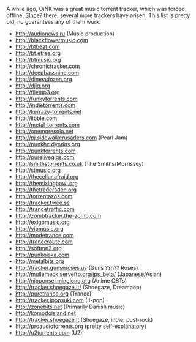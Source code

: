 <div id="wikitext">

<span id="excerpt"></span> A while ago, OiNK was a great music torrent
tracker, which was forced offline. <span
class="wikiword">[SInce](http://wiki.tamouse.org?n=Main.SInce?action=edit)[?](http://wiki.tamouse.org?n=Main.SInce?action=edit)</span>
there, several more trackers have arisen. This list is pretty old, no
guarantees any of them work. <span id="excerptend"></span>

<div class="vspace">

</div>

-   <http://audionews.ru> (Music production)
-   <http://blackflowermusic.com>
-   <http://btbeat.com>
-   <http://bt.etree.org>
-   <http://btmusic.org>
-   <http://chronictracker.com>
-   <http://deepbassnine.com>
-   <http://dimeadozen.org>
-   <http://djiq.org>
-   <http://filemp3.org>
-   <http://funkytorrents.com>
-   <http://indietorrents.com>
-   <http://kerrazy-torrents.net>
-   <http://libble.com>
-   <http://metal-torrents.com>
-   <http://onemoresolo.net>
-   <http://pj.sidewalkcrusaders.com> (Pearl Jam)
-   <http://punkhc.dyndns.org>
-   <http://punktorrents.com>
-   <http://purelivegigs.com>
-   <http://smithstorrents.co.uk> (The Smiths/Morrissey)
-   <http://stmusic.org>
-   <http://thecellar.afraid.org>
-   <http://themixingbowl.org>
-   <http://thetradersden.org>
-   <http://torrentazos.com>
-   <http://tracker.twee.se>
-   <http://trancetraffic.com>
-   <http://zombtracker.the-zomb.com>
-   <http://exigomusic.org>
-   <http://vipmusic.org>
-   <http://modetrance.com>
-   <http://tranceroute.com>
-   <http://softmp3.org>
-   <http://punkoiska.com>
-   <http://metalbits.org>
-   <http://tracker.gunsnroses.us> (Guns ??n?? Roses)
-   <http://mullemeck.serveftp.org/jps_beta/> (Japanese/Asian)
-   <http://nipponsei.minglong.org> (Anime OSTs)
-   <http://tracker.shoegaze.lt/> (Shoegaze, Dreampop)
-   <http://puretrance.org> (Trance)
-   <http://tracker.jpopsuki.com> (J-pop)
-   <http://zonebits.net> (Primarily Danish music)
-   <http://komodoisland.net>
-   <http://tracker.shoegaze.lt> (Shoegaze, indie, post-rock)
-   <http://proaudiotorrents.org> (pretty self-explanatory)
-   <http://u2torrents.com> (U2)

<div class="vspace">

</div>

<div style="display: none;">

Keep metadata at end of page

Summary:And speaking of hunger, here's the list of OiNK alternatives
Parent:(Main.)Music <span
class="wikiword">[IncludeMe](http://wiki.tamouse.org?n=Main.IncludeMe?action=edit)[?](http://wiki.tamouse.org?n=Main.IncludeMe?action=edit)</span>:[Main.Music](http://wiki.tamouse.org?n=Main.Music?action=print)
Categories:[Links](http://wiki.tamouse.org?n=Category.Links) Tags:
music, oink

</div>

</div>
